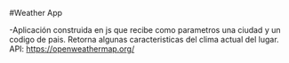 #Weather App

-Aplicación construida en js que recibe como parametros una ciudad y un codigo de pais. Retorna algunas caracteristicas del clima actual del lugar.  
API: https://openweathermap.org/